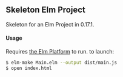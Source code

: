 ## Skeleton Elm Project

Skeleton for an Elm Project in 0.17.1.

#### Usage

Requires [the Elm Platform](https://guide.elm-lang.org/get_started.html) to run. to launch:

```sh
$ elm-make Main.elm --output dist/main.js
$ open index.html
```
